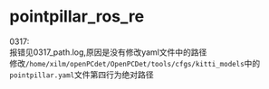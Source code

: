 # pointpillar_ros_re  
0317:  
报错见0317_path.log,原因是没有修改yaml文件中的路径  
修改`/home/xilm/openPCdet/OpenPCDet/tools/cfgs/kitti_models`中的`pointpillar.yaml`文件第四行为绝对路径  
